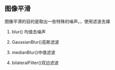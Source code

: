 ## 图像平滑
图像平滑的目的是取出一些特殊的噪声。，使用滤波去燥
1. blur() 均值去噪声

2. GaussianBlur()高斯滤波

3. medianBlur()中值滤波

4. bilateralFilter()双边滤波
